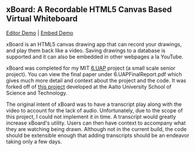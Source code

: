 xBoard: A Recordable HTML5 Canvas Based Virtual Whiteboard
---------------

[Editor Demo] | [Embed Demo]

xBoard is an HTML5 canvas drawing app that can record your drawings, and play them back like a video. Saving drawings to a database is supported and it can also be embedded in other webpages a la YouTube.

xBoard was completed for my MIT [6.UAP] project (a small scale senior project). You can view the final paper under 6.UAPFinalReport.pdf which gives much more detail and context about the project and the code. It was forked off of [this project] developed at the Aalto University School of Science and Technology.

The original intent of xBoard was to have a transcript play along with the video to account for the lack of audio. Unfortunately, due to the scope of this project, I could not implement it in time. A transcript would greatly increase xBoard's utility. Users can then have context to accompany what they are watching being drawn. Although not in the current build, the code should be extensible enough that adding transcripts should be an endeavor taking only a few days.

  [Editor Demo]: http://web.mit.edu/eipark/Public/xboard/index.html
  [Embed Demo]: http://web.mit.edu/eipark/Public/xboard/embed.html
  [6.UAP]: http://www.eecs.mit.edu/ug/uap.html
  [this project]: http://code.google.com/p/html-5-canvas-whiteboard/
